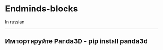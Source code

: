# Endminds-blocks
In russian

--------------------------
Импортируйте Panda3D - pip install panda3d
--------------------------
